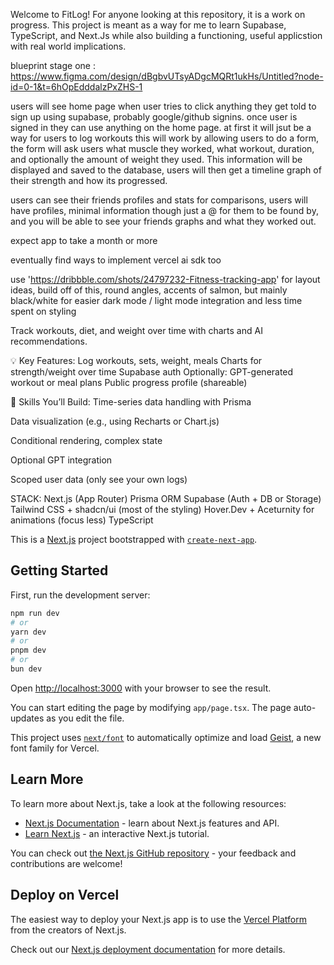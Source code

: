 Welcome to FitLog! 
For anyone looking at this repository, it is a work on progress.
This project is meant as a way for me to learn Supabase, TypeScript, and Next.Js
while also building a functioning, useful applicstion with real world implications.

blueprint stage one : https://www.figma.com/design/dBgbvUTsyADgcMQRt1ukHs/Untitled?node-id=0-1&t=6hOpEdddalzPxZHS-1

users will see home page
when user tries to click anything they get told to sign up using supabase, probably google/github signins.
once user is signed in they can use anything on the home page. 
at first it will jsut be a way for users to log workouts
this will work by allowing users to do a form, the form will ask users what muscle they worked, what workout, duration, 
and optionally the amount of weight they used. This information will be displayed and saved to the database, 
users will then get a timeline graph of their strength and how its progressed.

users can see their friends profiles and stats for comparisons, users will have profiles, minimal information though just a @ for them to
be found by, and you will be able to see your friends graphs and what they worked out.

expect app to take a month or more

eventually find ways to implement vercel ai sdk too


use 'https://dribbble.com/shots/24797232-Fitness-tracking-app' for layout ideas, build off of this, round angles, accents of salmon, 
but mainly black/white for easier dark mode / light mode integration and less time spent on styling





<!-- IDEAS  -->
Track workouts, diet, and weight over time with charts and AI recommendations.

💡 Key Features:
Log workouts, sets, weight, meals
Charts for strength/weight over time
Supabase auth
Optionally: GPT-generated workout or meal plans
Public progress profile (shareable)

🧠 Skills You’ll Build:
Time-series data handling with Prisma

Data visualization (e.g., using Recharts or Chart.js)

Conditional rendering, complex state

Optional GPT integration

Scoped user data (only see your own logs)

STACK:
Next.js (App Router)
Prisma ORM
Supabase (Auth + DB or Storage)
Tailwind CSS + shadcn/ui (most of the styling)
Hover.Dev + Aceturnity for animations (focus less)
TypeScript

This is a [Next.js](https://nextjs.org) project bootstrapped with [`create-next-app`](https://nextjs.org/docs/app/api-reference/cli/create-next-app).

## Getting Started

First, run the development server:

```bash
npm run dev
# or
yarn dev
# or
pnpm dev
# or
bun dev
```

Open [http://localhost:3000](http://localhost:3000) with your browser to see the result.

You can start editing the page by modifying `app/page.tsx`. The page auto-updates as you edit the file.

This project uses [`next/font`](https://nextjs.org/docs/app/building-your-application/optimizing/fonts) to automatically optimize and load [Geist](https://vercel.com/font), a new font family for Vercel.

## Learn More

To learn more about Next.js, take a look at the following resources:

- [Next.js Documentation](https://nextjs.org/docs) - learn about Next.js features and API.
- [Learn Next.js](https://nextjs.org/learn) - an interactive Next.js tutorial.

You can check out [the Next.js GitHub repository](https://github.com/vercel/next.js) - your feedback and contributions are welcome!

## Deploy on Vercel

The easiest way to deploy your Next.js app is to use the [Vercel Platform](https://vercel.com/new?utm_medium=default-template&filter=next.js&utm_source=create-next-app&utm_campaign=create-next-app-readme) from the creators of Next.js.

Check out our [Next.js deployment documentation](https://nextjs.org/docs/app/building-your-application/deploying) for more details.
